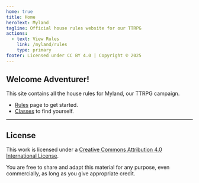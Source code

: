 ```yaml
---
home: true
title: Home
heroText: Myland
tagline: Official house rules website for our TTRPG
actions:
  - text: View Rules
    link: /myland/rules
    type: primary
footer: Licensed under CC BY 4.0 | Copyright © 2025
---
```


## Welcome Adventurer!

This site contains all the house rules for Myland, our TTRPG campaign. 
- [Rules](/myland/rules ) page to get started.
- [Classes](/myland/classes) to find yourself.

---

## License

This work is licensed under a [Creative Commons Attribution 4.0 International License](https://creativecommons.org/licenses/by/4.0/).

You are free to share and adapt this material for any purpose, even commercially, as long as you give appropriate credit.
